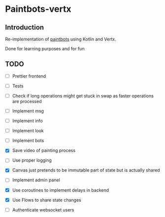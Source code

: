 # Paintbots-vertx

## Introduction

Re-implementation of [paintbots](https://github.com/tatut/paintbots) using Kotlin and Vertx.

Done for learning purposes and for fun

## TODO

- [ ] Prettier frontend
- [ ] Tests
- [ ] Check if long operations might get stuck in swap as faster operations are processed
- [ ] Implement msg
- [ ] Implement info
- [ ] Implement look
- [ ] Implement bots
- [x] Save video of painting process
- [ ] Use proper logging
- [x] Canvas just pretends to be immutable part of state but is actually shared
- [ ] Implement admin panel
- [x] Use coroutines to implement delays in backend
- [x] Use Flows to share state changes
- [ ] Authenticate websocket users
 